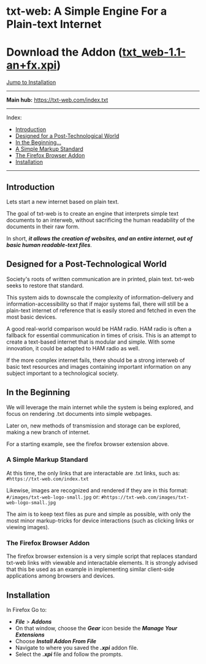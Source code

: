 # txt-web: A Simple Engine For a Plain-text Internet

# Download the Addon ([txt_web-1.1-an+fx.xpi](https://github.com/the-switchboard/txt-web/raw/master/addon/txt_web-1.1.2-an+fx.xpi))

[Jump to Installation](#installation)

---

**Main hub:** https://txt-web.com/index.txt

---

Index:
- [Introduction](#introduction)
- [Designed for a Post-Technological World](#designed-for-a-post-technological-world)
- [In the Beginning...](#in-the-beginning)
- [A Simple Markup Standard](#a-simple-markup-standard)
- [The Firefox Browser Addon](#the-firefox-browser-addon)
- [Installation](#installation)
---

## Introduction

Lets start a new internet based on plain text.

The goal of txt-web is to create an engine that interprets simple text documents to an interweb, without sacrificing the human readability of the documents in their raw form.

In short, ***it allows the creation of websites, and an entire internet, out of basic human readable-text files***.

## Designed for a Post-Technological World

Society's roots of written communication are in printed, plain text. txt-web seeks to restore that standard.

This system aids to downscale the complexity of information-delivery and information-accessibility so that if major systems fail, there will still be a plain-text internet of reference that is easily stored and fetched in even the most basic devices.

A good real-world comparison would be HAM radio. HAM radio is often a fallback for essential communication in times of crisis. This is an attempt to create a text-based internet that is modular and simple. With some innovation, it could be adapted to HAM radio as well.

If the more complex internet fails, there should be a strong interweb of basic text resources and images containing important information on any subject important to a technological society.

## In the Beginning
We will leverage the main internet while the system is being explored, and focus on rendering .txt documents into simple webpages.

Later on, new methods of transmission and storage can be explored, making a new branch of internet.

For a starting example, see the firefox browser extension above.

### A Simple Markup Standard

At this time, the only links that are interactable are .txt links, such as:
`#https://txt-web.com/index.txt`

Likewise, images are recognized and rendered if they are in this format:
`#/images/txt-web-logo-small.jpg`
or:
`#https://txt-web.com/images/txt-web-logo-small.jpg`

The aim is to keep text files as pure and simple as possible, with only the most minor markup-tricks for device interactions (such as clicking links or viewing images).

### The Firefox Browser Addon
The firefox browser extension is a very simple script that replaces standard txt-web links with viewable and interactable elements. It is strongly advised that this be used as an example in implementing similar client-side applications among browsers and devices.

## Installation

In Firefox Go to:
- ***File*** > ***Addons***
- On that window, choose the ***Gear*** icon beside the ***Manage Your Extensions***
- Choose ***Install Addon From File***
- Navigate to where you saved the ***.xpi*** addon file.
- Select the ***.xpi*** file and follow the prompts.
